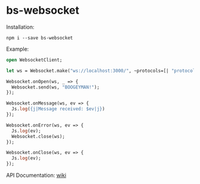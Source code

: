 # bs-websocket

Installation:

`npm i --save bs-websocket`

Example:
```ocaml
open WebsocketClient;

let ws = Websocket.make("ws://localhost:3000/", ~protocols=[| "protocolOne" |]);

Websocket.onOpen(ws, _ => {
  Websocket.send(ws, "BOOGEYMAN!");
});

Websocket.onMessage(ws, ev => {
  Js.log({j|Message received: $ev|j}) 
});

Websocket.onError(ws, ev => {
  Js.log(ev);
  Websocket.close(ws);
});

Websocket.onClose(ws, ev => {
  Js.log(ev);
});
```

API Documentation: [wiki](https://github.com/graforlock/bs-websocket/wiki)

